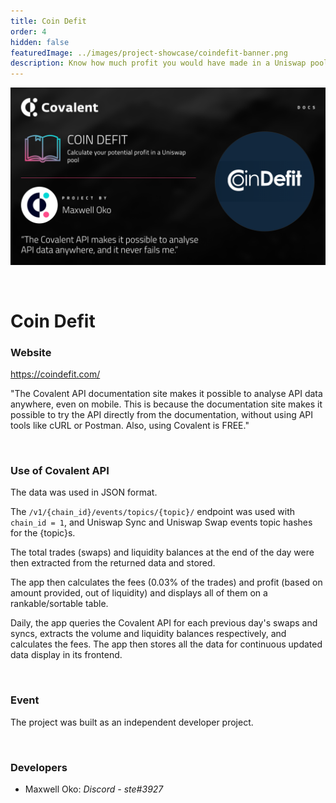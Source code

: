 ```yaml
---
title: Coin Defit
order: 4
hidden: false
featuredImage: ../images/project-showcase/coindefit-banner.png
description: Know how much profit you would have made in a Uniswap pool
---
```


![Coin Defit Banner](./images/coindefit-banner.png)

&nbsp;
# Coin Defit

### Website
https://coindefit.com/

<Aside>

"The Covalent API documentation site makes it possible to analyse API data anywhere, even on mobile. This is because the documentation site makes it possible to try the API directly from the documentation, without using API tools like cURL or Postman. Also, using Covalent is FREE."

</Aside>

&nbsp;
### Use of Covalent API
The data was used in JSON format.

The `/v1/{chain_id}/events/topics/{topic}/` endpoint was used with `chain_id = 1`, and Uniswap Sync and Uniswap Swap events topic hashes for the {topic}s.

The total trades (swaps) and liquidity balances at the end of the day were then extracted from the returned data and stored.

The app then calculates the fees (0.03% of the trades) and profit (based on amount provided, out of liquidity) and displays all of them on a rankable/sortable table.

Daily, the app queries the Covalent API for each previous day's swaps and syncs, extracts the volume and liquidity balances respectively, and calculates the fees. The app then stores all the data for continuous updated data display in its frontend.

&nbsp;
### Event
The project was built as an independent developer project. 

&nbsp;
### Developers

- Maxwell Oko: *Discord - ste#3927*

